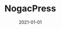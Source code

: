 ---
title: NogacPress
description: Brief description of this section
cover: publishing.jpg
date: 2021-01-01
---